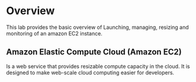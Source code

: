# Overview

This lab provides the basic overview of Launching, managing, resizing and monitoring of an amazon EC2 instance.

## Amazon Elastic Compute Cloud (Amazon EC2) 
Is a web service that provides resizable compute capacity in the cloud. It is designed to make web-scale cloud computing easier for developers.
